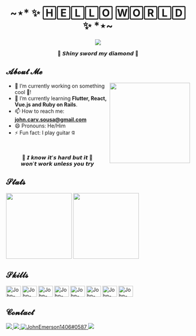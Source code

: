 <h1 align="center">~⋆* ✨ 🄷🄴🄻🄻🄾 🅆🄾🅁🄻🄳 ✨ *⋆~</h1>

<div align="center">
  <img src="https://user-images.githubusercontent.com/43749971/134115180-acb39488-27bf-495a-8cfe-6d71852db396.gif">
</div>

<p align="center">🎵 𝙎𝙝𝙞𝙣𝙮 𝙨𝙬𝙤𝙧𝙙 𝙢𝙮 𝙙𝙞𝙖𝙢𝙤𝙣𝙙 🎵</p>

<h2>𝓐𝓫𝓸𝓾𝓽 𝓜𝓮</h2>

<img src="https://user-images.githubusercontent.com/43749971/134393227-26ca48dc-c446-4d55-93d0-5ff4deeb4977.gif" align="right" height="220">

<ul>
  <li>🔭 I’m currently working on something cool 🚀!</li>
  <li>🌱 I’m currently learning <b>Flutter, React, Vue.js and Ruby on Rails</b>.</li>
  <li>📫 How to reach me: <b><a href="mailto:john.carv.sousa@gmail.com">john.carv.sousa@gmail.com</a></b></li>
  <li>😄 Pronouns: He/Him</li>
  <li>⚡ Fun fact: I play guitar <img alt="guitar" src="https://emojipedia-us.s3.dualstack.us-west-1.amazonaws.com/thumbs/160/htc/37/guitar_1f3b8.png" width="16px"></li>
</ul>

<br>

<p align="center">
  🎵 𝙄 𝙠𝙣𝙤𝙬 𝙞𝙩'𝙨 𝙝𝙖𝙧𝙙 𝙗𝙪𝙩 𝙞𝙩 🎵<br>
  𝙬𝙤𝙣'𝙩 𝙬𝙤𝙧𝙠 𝙪𝙣𝙡𝙚𝙨𝙨 𝙮𝙤𝙪 𝙩𝙧𝙮
</p>

<h2>𝓢𝓽𝓪𝓽𝓼</h2>

<div>
  <img height="180em" src="https://github-readme-stats.vercel.app/api?username=JohnEmerson1406&show_icons=true&theme=tokyonight&include_all_commits=true&count_private=true">
  <img height="180em" src="https://github-readme-stats.vercel.app/api/top-langs/?username=JohnEmerson1406&layout=compact&langs_count=8&hide=css,html&theme=tokyonight">
</div>

<h2>𝓢𝓴𝓲𝓵𝓵𝓼</h2>

<div style="display: inline_block">
  <img align="center" alt="John-Js" height="30" width="40" src="https://cdn.jsdelivr.net/gh/devicons/devicon/icons/javascript/javascript-plain.svg">
  <img align="center" alt="John-Flutter" height="30" width="40" src="https://cdn.jsdelivr.net/gh/devicons/devicon/icons/flutter/flutter-original.svg">
  <img align="center" alt="John-React" height="30" width="40" src="https://cdn.jsdelivr.net/gh/devicons/devicon/icons/react/react-original.svg">
  <img align="center" alt="John-HTML" height="30" width="40" src="https://cdn.jsdelivr.net/gh/devicons/devicon/icons/html5/html5-original.svg">
  <img align="center" alt="John-CSS" height="30" width="40" src="https://cdn.jsdelivr.net/gh/devicons/devicon/icons/css3/css3-original.svg">
  <img align="center" alt="John-Python" height="30" width="40" src="https://cdn.jsdelivr.net/gh/devicons/devicon/icons/python/python-original.svg">
  <img align="center" alt="John-Vue" height="30" width="40" src="https://cdn.jsdelivr.net/gh/devicons/devicon/icons/vuejs/vuejs-original.svg">
  <img align="center" alt="John-Rails" height="30" width="40" src="https://cdn.jsdelivr.net/gh/devicons/devicon/icons/rails/rails-plain.svg">
</div>

<h2>𝓒𝓸𝓷𝓽𝓪𝓬𝓽</h2>

<div>
  <a href="https://www.linkedin.com/in/JohnEmerson1406/" target="_blank">
  <img src="https://img.shields.io/badge/LinkedIn-0077B5?style=for-the-badge&logo=linkedin&logoColor=white">
  </a>
  <a href="https://instagram.com/JohnEmerson1406" target="_blank">
  <img src="https://img.shields.io/badge/-Instagram-%23E4405F?style=for-the-badge&logo=instagram&logoColor=white" target="_blank">
  </a>
  <a href="https://discord.gg/JohnEmerson1406#0587" target="blank">
  <img src="https://img.shields.io/badge/Discord-7289DA?style=for-the-badge&logo=discord&logoColor=white" alt="JohnEmerson1406#0587">
  </a>
  <a href="mailto:john.carv.sousa@gmail.com">
  <img src="https://img.shields.io/badge/Gmail-D14836?style=for-the-badge&logo=gmail&logoColor=white" target="_blank">
  </a>
</div>
